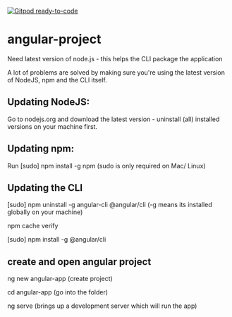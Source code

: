 [![Gitpod ready-to-code](https://img.shields.io/badge/Gitpod-ready--to--code-blue?logo=gitpod)](https://gitpod.io/#https://github.com/AnnaLouise500/angular-project)

# angular-project

Need latest version of node.js - this helps the CLI package the application

A lot of problems are solved by making sure you're using the latest version of NodeJS, npm and the CLI itself.

## Updating NodeJS:

Go to nodejs.org and download the latest version - uninstall (all) installed versions on your machine first.

## Updating npm:

Run [sudo] npm install -g npm  (sudo  is only required on Mac/ Linux)

## Updating the CLI

[sudo] npm uninstall -g angular-cli @angular/cli (-g means its installed globally on your machine)

npm cache verify 

[sudo] npm install -g @angular/cli 

## create and open angular project

ng new angular-app (create project)

cd angular-app (go into the folder)

ng serve (brings up a development server which will run the app)
